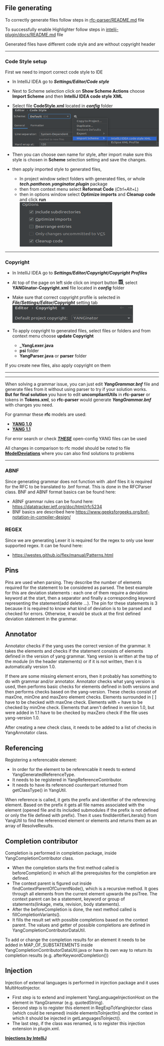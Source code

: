 
## File generating
To correctly generate files follow steps in
[rfc-parser/README.md](rfc-parser/docs/README.md) file

To successfully enable Highlighter follow steps in
[intelij-plugin/docs/README.md](intelij-plugin/docs/README.md) file

Generated files have different code style and are without copyright header


***
### Code Style setup

First we need to import correct code style to IDE

* In IntelliJ IDEA go to ***Settings/Editor/Code style***  
* Next to Scheme selection click on **Show Scheme Actions** 
choose **Import Scheme** and then **IntelliJ IDEA code style XML**  
* Select file **CodeStyle.xml** located in ***config*** folder  
![CodeStyleImport](docs/images/howto-dev/CodeStyleMenu.png)

* Then you can choose own name for style,
after import make sure this style is chosen in **Scheme** 
selection setting and save the changes.

* then apply imported style to generated files,
  * In project window select folders with generated files, or whole ***tech.pantheon.yanginator.plugin*** package
  * then from context menu select **Reformat Code** (*Ctrl+Alt+L*) 
  * then in options window select **Optimize imports** and **Cleanup code** and click **run**  
![img.png](docs/images/howto-dev/ReformatCode.png)

***
### Copyright

* In IntelliJ IDEA go to ***Settings/Editor/Copyright/Copyright Profiles***  
* At top of the page on left side click on import button 
![img.png](docs/images/howto-dev/ImportIcon.png), 
select **YANGinator-Copyright.xml** file located in ***config*** folder

* Make sure that correct copyright profile is selected in ***File/Settings/Editor/Copyright*** setting tab  
![img.png](docs/images/howto-dev/Copyright.png)
* To apply copyright to generated files, select files or folders and from context menu choose **update Copyright**
  * **\_YangLexer.java**
  * **psi** folder
  * **YangParser.java** or **parser** folder

If you create new files, also apply copyright on them

***
***

When solving a grammar issue, you can just edit ***YangGrammar.bnf*** file 
and generate files from it without using parser to try if your solution works.  
**But for final solution** you have to edit **uncompliantUtils** in **rfc-parser** or tokens in **Tokens.xml**,
so **rfc-parser** would generate ***YangGrammar.bnf*** with changes you need.

For grammar these **rfc** models are used:  
* [**YANG 1.0**](https://www.rfc-editor.org/rfc/rfc6020)
* [**YANG 1.1**](https://www.rfc-editor.org/rfc/rfc7950)

For error search or check [***THESE***](https://github.com/openconfig/public/tree/master/release/models) 
open-config YANG files can be used  

All changes in comparison to rfc model should be noted to file
**[ModelDeviations](rfc-parser/docs/ModelDeviations.md)** where you can also find solutions to problems

***

### ABNF
Since generating grammar does not function with .abnf files it is required for the RFC to be translated
to .bnf format. This is done in the RFCParser class. 
BNF and ABNF format basics can be found here:
 - ABNF grammar rules can be found here: https://datatracker.ietf.org/doc/html/rfc5234
 - BNF basics are described here https://www.geeksforgeeks.org/bnf-notation-in-compiler-design/

### REGEX
Since we are generating Lexer it is required for the regex to only use lexer supported regex.
It can be found here:
 - https://westes.github.io/flex/manual/Patterns.html

## Pins
Pins are used when parsing. They describe the number of elements required for the statement to be considered
as parsed. The best example for this are deviation statements : each one of them require a deviation keyword
at the start, then a separator and finally a corresponding keyword representing the statement(add delete ...).
The pin for these statements is 3 because it is required to know what kind of deviation is to be parsed and 
checked for errors. Otherwise, it would be stuck at the first defined deviation statement in the grammar.

## Annotator
Annotator checks if the yang uses the correct version of the grammar. It takes the elements and checks 
if the statement consists of elements defined in the version of yang grammar. Yang version is written at the top
of the module (in the header statements) or if it is not written, then it is automatically version 1.0.

If there are some missing element errors, then it probably has something to do with grammar and/or annotator.
Annotator checks what yang version is used, then performs basic checks for elements defined in both versions
and then performs checks based on the yang-version. These checks consist of maxOne, minOne and maxZero element checks.
Elements surrounded in [ ] have to be checked with maxOne check. Elements with + have to be checked by minOne check.
Elements that aren't defined in version 1.0, but were added in 1.1 have to be checked by maxZero check if the file
uses yang-version 1.0.

After creating a new check class, it needs to be added to a list of checks in YangAnnotator class.

## Referencing
Registering a referencable element:
* In order for the element to be referencable it needs to extend YangGeneratedReferenceType. 
* It needs to be registered in YangReferenceContributor.
* It needs to have its referenced counterpart returned from getClassType() in YangUtil.

When reference is called, it gets the prefix and identifier of the referencing element.
Based on the prefix it gets all file names associated with the element (opened file and its included submodules if 
the prefix is not defined or only the file defined with prefix). Then it uses findIdentifierLiterals() from YangUtil 
to find the referenced element or elements and returns them as an array of ResolveResults.


## Completion contributor
Completion is performed in completion package, inside YangCompletionContributor class.
* When the completion starts the first method called is beforeCompletion() in which all the prerequisites for the 
completion are defined.
* The context parent is figured out inside findContextParentOfCurrentNode(), which is a recursive method. 
It goes through all elements from the current element upwards the psiTree. The context parent can be a statement,
keyword or group of statements(linkage, meta, revision, body statements).
* After the beforeCompletion is done, the next method called is fillCompletionVariants().
* It fills the result set with possible completions based on the context parent. The values and getter of possible 
completions are defined in YangCompletionContributorDataUtil.

To add or change the completion results for an element it needs to be added in MAP_OF_SUBSTATEMENTS inside
YangCompletionContributorDataUtil.java or have its own way to return its completion results (e.g. afterKeywordCompletion())


## Injection
Injection of external languages is performed in injection package and it uses MultiHostInjector. 
* First step is to extend and implement YangLanguageInjectionHost on the element in YangGrammar (e.g. quotedString).
* Second step is to register this element in RegExpToYangInjector class (which could be renamed) inside elementsToInjectIn() 
and the context in which it should be injected in getLanguagesToInject().
* The last step, if the class was renamed, is to register this injection extension in plugin.xml.

[**Injections by IntelliJ**](https://plugins.jetbrains.com/docs/intellij/language-injection.html) 